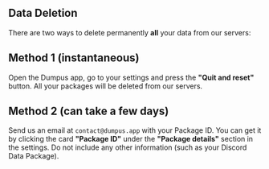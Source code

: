 ## Data Deletion

There are two ways to delete permanently **all** your data from our servers:

## Method 1 (instantaneous)

Open the Dumpus app, go to your settings and press the **"Quit and reset"** button. All your packages will be deleted from our servers.

## Method 2 (can take a few days)

Send us an email at `contact@dumpus.app` with your Package ID. You can get it by clicking the card **"Package ID"** under the **"Package details"** section in the settings. Do not include any other information (such as your Discord Data Package).
